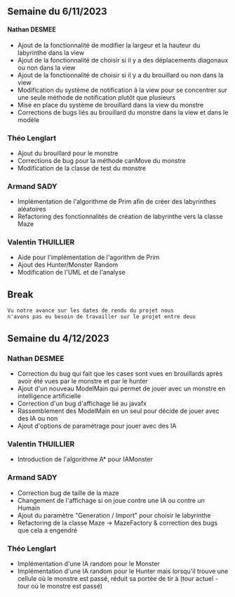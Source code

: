 ## Semaine du 6/11/2023

#### Nathan DESMEE

- Ajout de la fonctionnalité de modifier la largeur et la hauteur du labyrinthe dans la view
- Ajout de la fonctionnalité de choisir si il y a des déplacements diagonaux ou non dans la view
- Ajout de la fonctionnalité de choisir si il y a du brouillard ou non dans la view
- Modification du système de notification à la view pour se concentrer sur une seule méthode de notification plutôt que plusieurs
- Mise en place du système de brouillard dans la view du monstre
- Corrections de bugs liés au brouillard du monstre dans la view et dans le modèle

### Théo Lenglart

- Ajout du brouillard pour le monstre
- Corrections de bug pour la méthode canMove du monstre
- Modification de la classe de test du monstre


### Armand SADY  

- Implémentation de l'algorithme de Prim afin de créer des labyrinthes aléatoires  
- Refactoring des fonctionnalités de création de labyrinthe vers la classe Maze


### Valentin THUILLIER

- Aide pour l'implémentation de l'agorithm de Prim
- Ajout des Hunter/Monster Random
- Modification de l'UML et de l'analyse

## Break

```agsl
Vu notre avance sur les dates de rendu du projet nous 
n'avons pas eu besoin de travailler sur le projet entre deux
```

## Semaine du 4/12/2023

### Nathan DESMEE

- Correction du bug qui fait que les cases sont vues en brouillards après avoir été vues par le monstre et par le hunter
- Ajout d'un nouveau ModelMain qui permet de jouer avec un monstre en intelligence artificielle
- Correction d'un bug d'affichage lié au javafx
- Rassemblement des ModelMain en un seul pour décide de jouer avec des IA ou non
- Ajout d'options de paramétrage pour jouer avec des IA

### Valentin THUILLIER

- Introduction de l'algorithme A* pour IAMonster
### Armand SADY

- Correction bug de taille de la maze
- Changement de l'affichage si on joue contre une IA ou contre un Humain
- Ajout du paramètre "Generation / Import" pour choisir le labyrinthe
- Refactoring de la classe Maze -> MazeFactory & correction des bugs que cela a engendré

### Théo Lenglart

- Implémentation d'une IA random pour le Monster
- Implémentation d'une IA random pour le Hunter mais lorsqu'il trouve une cellule où le monstre est passé, réduit sa portée de tir à (tour actuel - tour où le monstre est passé)
